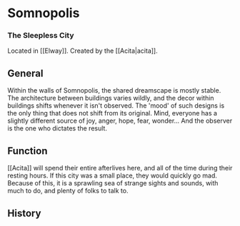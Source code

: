 # Somnopolis
### The Sleepless City

Located in [[Elway]].
Created by the [[Acita|acita]].

## General

Within the walls of Somnopolis, the shared dreamscape is mostly stable.
The architecture between buildings varies wildly, and the decor within buildings shifts whenever it isn't observed.
The 'mood' of such designs is the only thing that does not shift from its original.
Mind, everyone has a slightly different source of joy, anger, hope, fear, wonder...
And the observer is the one who dictates the result.

## Function

[[Acita]] will spend their entire afterlives here, and all of the time during their resting hours.
If this city was a small place, they would quickly go mad.
Because of this, it is a sprawling sea of strange sights and sounds, with much to do, and plenty of folks to talk to.

## History

